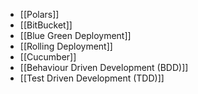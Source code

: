 - [[Polars]]
- [[BitBucket]]
- [[Blue Green Deployment]]
- [[Rolling Deployment]]
- [[Cucumber]]
- [[Behaviour Driven Development (BDD)]]
- [[Test Driven Development (TDD)]]
